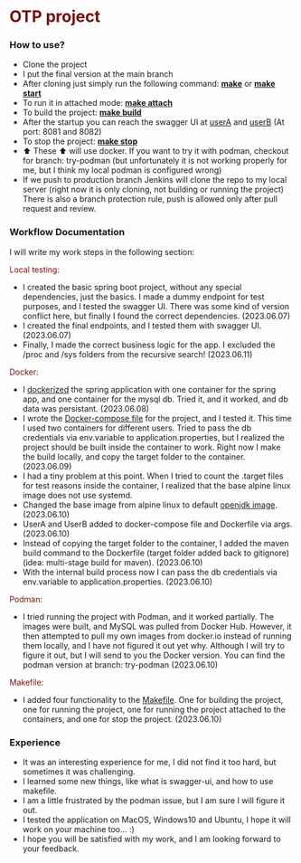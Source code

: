 # <span style="color:#73130d">OTP project</span>

### How to use?

* Clone the project
* I put the final version at the main branch
* After cloning just simply run the following command: <ins><strong>make</strong></ins> or <ins><strong>make start</strong></ins>
* To run it in attached mode: <ins><strong>make attach</strong></ins>
* To build the project: <ins><strong>make build</strong></ins>
* After the startup you can reach the swagger UI at [userA](http://localhost:8081/swagger-ui.html) and [userB](http://localhost:8082/swagger-ui.html) (At port: 8081 and 8082)
* To stop the project: <ins><strong>make stop</strong></ins>
* ⬆️ These ⬆️ will use docker. If you want to try it with podman, checkout for branch: try-podman (but unfortunately it is not working properly for me, but I think my local podman is configured wrong)
* If we push to production branch Jenkins will clone the repo to my local server (right now it is only cloning, not building or running the project) There is also a branch protection rule, push is allowed only after pull request and review.

### Workflow Documentation

I will write my work steps in the following section:

<span style="color:#73130d"> Local testing: </span>

* I created the basic spring boot project, without any special dependencies, just the basics. I made a dummy endpoint for test purposes, and I tested the swagger UI. There was some kind of version conflict here, but finally I found the correct dependencies. (2023.06.07)
* I created the final endpoints, and I tested them with swagger UI. (2023.06.07)
* Finally, I made the correct business logic for the app. I excluded the /proc and /sys folders from the recursive search! (2023.06.11)


<span style="color:#73130d"> Docker: </span>

* I [dockerized](./Dockerfile) the spring application with one container for the spring app, and one container for the mysql db. Tried it, and it worked, and db data was persistant. (2023.06.08)
* I wrote the [Docker-compose file](./docker-compose.yaml) for the project, and I tested it. This time I used two containers for different users. Tried to pass the db credentials via env.variable to application.properties, but I realized the project should be built inside the container to work. Right now I make the build locally, and copy the target folder to the container. (2023.06.09)
* I had a tiny problem at this point. When I tried to count the .target files for test reasons inside the container, I realized that the base alpine linux image does not use systemd. 
* Changed the base image from alpine linux to default [openjdk image](https://hub.docker.com/layers/library/eclipse-temurin/17-jdk/images/sha256-b0faf02bf7acfc65be1c2d0a291140300bd129620f145bf1013a1da748295d0c?context=explore). (2023.06.10)
* UserA and UserB added to docker-compose file and Dockerfile via args. (2023.06.10)
* Instead of copying the target folder to the container, I added the maven build command to the Dockerfile (target folder added back to gitignore) (idea: multi-stage build for maven). (2023.06.10)
* With the internal build process now I can pass the db credentials via env.variable to application.properties. (2023.06.10)

<span style="color:#73130d"> Podman: </span>

*  I tried running the project with Podman, and it worked partially. The images were built, and MySQL was pulled from Docker Hub. However, it then attempted to pull my own images from docker.io instead of running them locally, and I have not figured it out yet why. Although I will try to figure it out, but I will send to you the Docker version. You can find the podman version at branch: try-podman (2023.06.10)

<span style="color:#73130d"> Makefile: </span>

* I added four functionality to the [Makefile](./Makefile). One for building the project, one for running the project, one for running the project attached to the containers, and one for stop the project. (2023.06.10)

### Experience

* It was an interesting experience for me, I did not find it too hard, but sometimes it was challenging. 
* I learned some new things, like what is swagger-ui, and how to use makefile.
* I am a little frustrated by the podman issue, but I am sure I will figure it out.
* I tested the application on MacOS, Windows10 and Ubuntu, I hope it will work on your machine too... :)
* I hope you will be satisfied with my work, and I am looking forward to your feedback.






